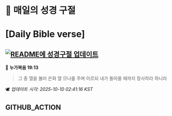 # 🙏 매일의 성경 구절
# [Daily Bible verse]
## [![README에 성경구절 업데이트](https://github.com/DONGSUKA/first_test/actions/workflows/update-readme-bible.yml/badge.svg)](https://github.com/DONGSUKA/first_test/actions/workflows/update-readme-bible.yml)
<!-- START_BIBLE_VERSE -->
📖 **누가복음 19:13**
> 그 종 열을 불러 은화 열 므나를 주며 이르되 내가 돌아올 때까지 장사하라 하니라

🕊️ _업데이트 시각: 2025-10-10 02:41:16 KST_
  <!-- END_BIBLE_VERSE -->
## GITHUB_ACTION
